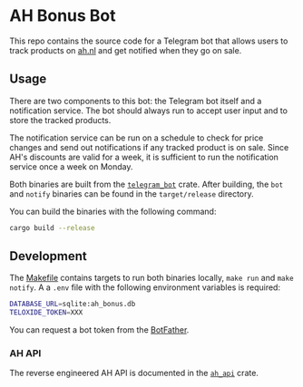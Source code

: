 # AH Bonus Bot

This repo contains the source code for a Telegram bot that allows users to track products
on [ah.nl](https://www.ah.nl) and get notified when they go on sale.

## Usage

There are two components to this bot: the Telegram bot itself and a notification service.
The bot should always run to accept user input and to store the tracked products.

The notification service can be run on a schedule to check for price changes and send out
notifications if any tracked product is on sale. Since AH's discounts are valid for a week,
it is sufficient to run the notification service once a week on Monday.

Both binaries are built from the [`telegram_bot`](./crates/telegram_bot/) crate. After
building, the `bot` and `notify` binaries can be found in the `target/release` directory.

You can build the binaries with the following command:

```sh
cargo build --release
```

## Development

The [Makefile](./Makefile) contains targets to run both binaries locally, `make run` and
`make notify`. A a `.env` file with the following environment variables is required:

```sh
DATABASE_URL=sqlite:ah_bonus.db
TELOXIDE_TOKEN=XXX
```

You can request a bot token from the [BotFather](https://t.me/botfather).

### AH API

The reverse engineered AH API is documented in the [`ah_api`](./crates/ah_api/) crate.
